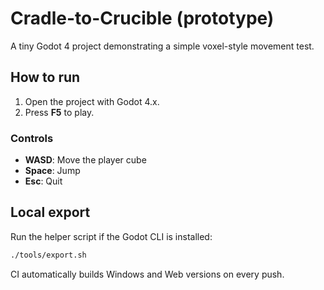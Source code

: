 # Cradle-to-Crucible (prototype)
A tiny Godot 4 project demonstrating a simple voxel-style movement test.

## How to run
1. Open the project with Godot 4.x.
2. Press **F5** to play.

### Controls
- **WASD**: Move the player cube
- **Space**: Jump
- **Esc**: Quit

## Local export
Run the helper script if the Godot CLI is installed:

```bash
./tools/export.sh
```

CI automatically builds Windows and Web versions on every push.

